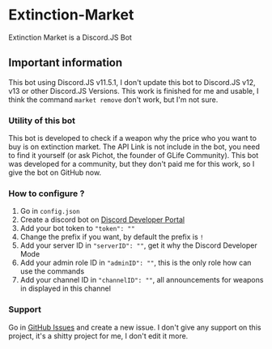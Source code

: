 # Extinction-Market
Extinction Market is a Discord.JS Bot

## Important information
This bot using Discord.JS v11.5.1, I don't update this bot to Discord.JS v12, v13 or other Discord.JS Versions.
This work is finished for me and usable, I think the command `market remove` don't work, but I'm not sure.

### Utility of this bot
This bot is developed to check if a weapon why the price who you want to buy is on extinction market.
The API Link is not include in the bot, you need to find it yourself (or ask Pichot, the founder of GLife Community).
This bot was developed for a community, but they don't paid me for this work, so I give the bot on GitHub now.

### How to configure ?
1. Go in `config.json`
2. Create a discord bot on [Discord Developer Portal](https://discord.com/developers/applications)
3. Add your bot token to `"token": ""`
4. Change the prefix if you want, by default the prefix is `!`
5. Add your server ID in `"serverID": ""`, get it why the Discord Developer Mode
6. Add your admin role ID in `"adminID": ""`, this is the only role how can use the commands
7. Add your channel ID in `"channelID": ""`, all announcements for weapons in displayed in this channel

### Support
Go in [GitHub Issues](https://github.com/croustymi/Extinction-Market/issues) and create a new issue.
I don't give any support on this project, it's a shitty project for me, I don't edit it more.

